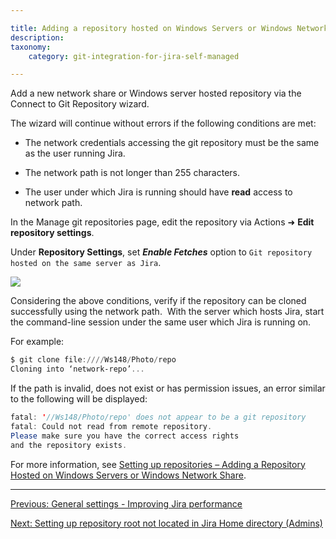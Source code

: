 ```yaml
---

title: Adding a repository hosted on Windows Servers or Windows Network Share (Admins)
description:
taxonomy:
    category: git-integration-for-jira-self-managed

---
```

Add a new network share or Windows server hosted repository via the Connect to Git Repository wizard.

The wizard will continue without errors if the following conditions are met:

*   The network credentials accessing the git repository must be the same as the user running Jira.

*   The network path is not longer than 255 characters.

*   The user under which Jira is running should have **read** access to network path.


In the Manage git repositories page, edit the repository via Actions ➜ **Edit repository settings**.

Under **Repository Settings**, set _**Enable Fetches**_ option to `Git repository hosted on the same server as Jira`.

![](https://bigbrassband.atlassian.net/wiki/download/thumbnails/1930396287/gitserver-edit-repocfg-fetches-sel2.png?version=1&modificationDate=1630642787827&cacheVersion=1&api=v2&width=442&height=81)

Considering the above conditions, verify if the repository can be cloned successfully using the network path.  With the server which hosts Jira, start the command-line session under the same user which Jira is running on.

For example:

```powershell
$ git clone file:////Ws148/Photo/repo
Cloning into ‘network-repo’...
```


If the path is invalid, does not exist or has permission issues, an error similar to the following will be displayed:

```java
fatal: '//Ws148/Photo/repo' does not appear to be a git repository
fatal: Could not read from remote repository.
Please make sure you have the correct access rights
and the repository exists.
```


For more information, see [Setting up repositories – Adding a Repository Hosted on Windows Servers or Windows Network Share](/git-integration-for-jira-self-managed/adding-a-repository-hosted-on-windows-server-or-windows-network-share/).

* * *

[Previous: General settings - Improving Jira performance](/git-integration-for-jira-self-managed/general-settings-improving-jira-performance/)

[Next: Setting up repository root not located in Jira Home directory (Admins)](/git-integration-for-jira-self-managed/setting-up-repository-root-not-located-in-jira-home-directory-admins/)

